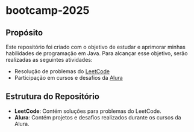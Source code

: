 # bootcamp-2025

## Propósito

Este repositório foi criado com o objetivo de estudar e aprimorar minhas habilidades de programação em Java. Para alcançar esse objetivo, serão realizadas as seguintes atividades:

- Resolução de problemas do [LeetCode](https://leetcode.com/)
- Participação em cursos e desafios da [Alura](https://www.alura.com.br/)

## Estrutura do Repositório

- **LeetCode**: Contém soluções para problemas do LeetCode.
- **Alura**: Contém projetos e desafios realizados durante os cursos da Alura.
